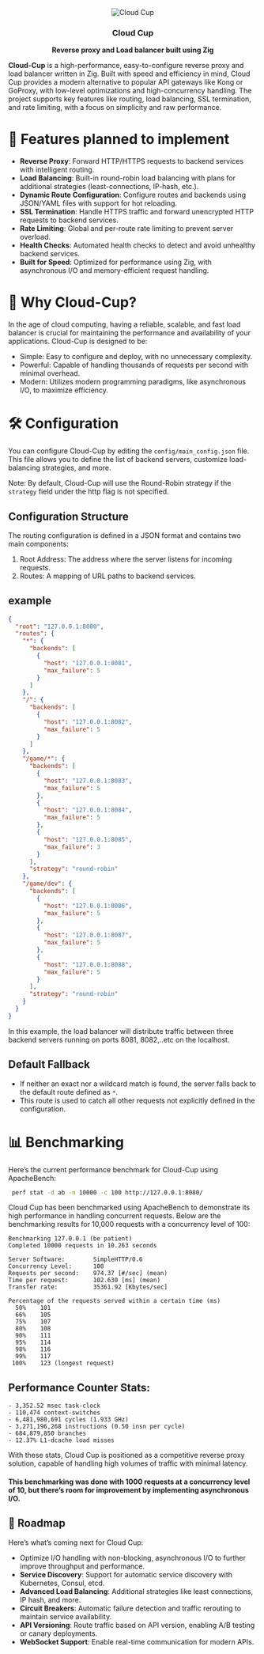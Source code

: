 
<div align="center">
  <img src="https://github.com/user-attachments/assets/6b5aae46-2ac0-4c2f-a98c-675f2bf02350"  alt="Cloud Cup">
     <h3>Cloud Cup</h3>
  <p><strong>Reverse proxy and Load balancer built using Zig</strong></p>
</div>



**Cloud-Cup** is a high-performance, easy-to-configure reverse proxy and load balancer written in Zig. Built with speed and efficiency in mind, Cloud Cup provides a modern alternative to popular API gateways like Kong or GoProxy, with low-level optimizations and high-concurrency handling. The project supports key features like routing, load balancing, SSL termination, and rate limiting, with a focus on simplicity and raw performance.

# 🚀 Features planned to implement
- **Reverse Proxy**: Forward HTTP/HTTPS requests to backend services with intelligent routing.
- **Load Balancing**: Built-in round-robin load balancing with plans for additional strategies (least-connections, IP-hash, etc.).
- **Dynamic Route Configuration**: Configure routes and backends using JSON/YAML files with support for hot reloading.
- **SSL Termination**: Handle HTTPS traffic and forward unencrypted HTTP requests to backend services.
- **Rate Limiting**: Global and per-route rate limiting to prevent server overload.
- **Health Checks**: Automated health checks to detect and avoid unhealthy backend services.
- **Built for Speed**: Optimized for performance using Zig, with asynchronous I/O and memory-efficient request handling.

# 🎯 Why Cloud-Cup?
In the age of cloud computing, having a reliable, scalable, and fast load balancer is crucial for maintaining the performance and availability of your applications. Cloud-Cup is designed to be:

- Simple: Easy to configure and deploy, with no unnecessary complexity.
- Powerful: Capable of handling thousands of requests per second with minimal overhead.
- Modern: Utilizes modern programming paradigms, like asynchronous I/O, to maximize efficiency.

# 🛠️ Configuration
You can configure Cloud-Cup by editing the `config/main_config.json` file. This file allows you to define the list of backend servers, customize load-balancing strategies, and more.

Note: By default, Cloud-Cup will use the Round-Robin strategy if the `strategy` field  under the http flag is not specified.

## Configuration Structure

The routing configuration is defined in a JSON format and contains two main components:

  1. Root Address: The address where the server listens for incoming requests.
  2. Routes: A mapping of URL paths to backend services.

## example 
```json
{
  "root": "127.0.0.1:8080",
  "routes": {
    "*": {
      "backends": [
        {
          "host": "127.0.0.1:8081",
          "max_failure": 5
        }
      ]
    },
    "/": {
      "backends": [
        {
          "host": "127.0.0.1:8082",
          "max_failure": 5
        }
      ]
    },
    "/game/*": {
      "backends": [
        {
          "host": "127.0.0.1:8083",
          "max_failure": 5
        },
        {
          "host": "127.0.0.1:8084",
          "max_failure": 5
        },
        {
          "host": "127.0.0.1:8085",
          "max_failure": 3
        }
      ],
      "strategy": "round-robin"
    },
    "/game/dev": {
      "backends": [
        {
          "host": "127.0.0.1:8086",
          "max_failure": 5
        },
        {
          "host": "127.0.0.1:8087",
          "max_failure": 5
        },
        {
          "host": "127.0.0.1:8088",
          "max_failure": 5
        }
      ],
      "strategy": "round-robin"
    }
  }
}
```
In this example, the load balancer will distribute traffic between three backend servers running on ports 8081, 8082,..etc on the localhost.

## Default Fallback

  - If neither an exact nor a wildcard match is found, the server falls back to the default route defined as `*`.
  - This route is used to catch all other requests not explicitly defined in the configuration.

# 📊 Benchmarking
Here’s the current performance benchmark for Cloud-Cup using ApacheBench:
```bash
 perf stat -d ab -n 10000 -c 100 http://127.0.0.1:8080/
```
Cloud Cup has been benchmarked using ApacheBench to demonstrate its high performance in handling concurrent requests. Below are the benchmarking results for 10,000 requests with a concurrency level of 100:
```zig
Benchmarking 127.0.0.1 (be patient)
Completed 10000 requests in 10.263 seconds

Server Software:        SimpleHTTP/0.6
Concurrency Level:      100
Requests per second:    974.37 [#/sec] (mean)
Time per request:       102.630 [ms] (mean)
Transfer rate:          35361.92 [Kbytes/sec]

Percentage of the requests served within a certain time (ms)
  50%    101
  66%    105
  75%    107
  80%    108
  90%    111
  95%    114
  98%    116
  99%    117
 100%    123 (longest request)
```
## Performance Counter Stats:

```zig
- 3,352.52 msec task-clock
- 110,474 context-switches
- 6,481,980,691 cycles (1.933 GHz)
- 3,271,196,268 instructions (0.50 insn per cycle)
- 684,879,850 branches
- 12.37% L1-dcache load misses
```
With these stats, Cloud Cup is positioned as a competitive reverse proxy solution, capable of handling high volumes of traffic with minimal latency.

#### This benchmarking was done with 1000 requests at a concurrency level of 10, but there’s room for improvement by implementing asynchronous I/O.



## 🌟 Roadmap
Here’s what’s coming next for Cloud Cup:
- Optimize I/O handling with non-blocking, asynchronous I/O to further improve throughput and performance.
- **Service Discovery**: Support for automatic service discovery with Kubernetes, Consul, etcd.
- **Advanced Load Balancing**: Additional strategies like least connections, IP hash, and more.
- **Circuit Breakers**: Automatic failure detection and traffic rerouting to maintain service availability.
- **API Versioning**: Route traffic based on API version, enabling A/B testing or canary deployments.
- **WebSocket Support**: Enable real-time communication for modern APIs.
